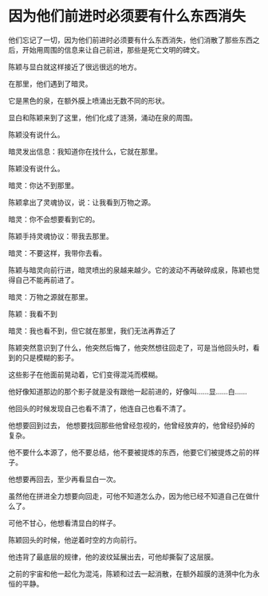 # 因为他们前进时必须要有什么东西消失

他们忘记了一切，因为他们前进时必须要有什么东西消失，他们消散了那些东西之后，开始用周围的信息来让自己前进，那些是死亡文明的碑文。

陈颖与显白就这样接近了很远很远的地方。

在那里，他们遇到了暗灵。

它是黑色的泉，在额外膜上喷涌出无数不同的形状。

显白和陈颖来到了这里，他们化成了涟漪，涌动在泉的周围。

陈颖没有说什么。

暗灵发出信息：我知道你在找什么，它就在那里。

陈颖没有说什么。

暗灵：你达不到那里。

陈颖拿出了灵魂协议，说：让我看到万物之源。

暗灵：你不会想要看到它的。

陈颖手持灵魂协议：带我去那里。

暗灵：不要这样，我带你去看。

陈颖与暗灵向前行进，暗灵喷出的泉越来越少。它的波动不再破碎成泉，陈颖也觉得自己不能再前进了。

暗灵：万物之源就在那里。

陈颖：我看不到

暗灵：我也看不到，但它就在那里，我们无法再靠近了

陈颖突然意识到了什么，他突然后悔了，他突然想往回走了，可是当他回头时，看到的只是模糊的影子。

这些影子在他面前晃动着，它们变得混沌而模糊。

他好像知道那边的那个影子就是没有跟他一起前进的，好像叫……显……白……

他回头的时候发现自己也看不清了，他连自己也看不清了。

他想要回到过去， 他想要找回那些他曾经忽视的，他曾经放弃的，他曾经扔掉的复杂。

他不要什么本源了，他不要总结，他不要被提炼的东西，他要它们被提炼之前的样子。

他想要再回去，至少再看显白一次。

虽然他在拼进全力想要向回走，可他不知道怎么办，因为他已经不知道自己在做什么了。

可他不甘心，他想看清显白的样子。

陈颖回头的时候，他逆着时空的方向前行。

他违背了最底层的规律，他的波纹延展出去，可他却撕裂了这层膜。

之前的宇宙和他一起化为混沌，陈颖和过去一起消散，在额外超膜的涟漪中化为永恒的平静。
